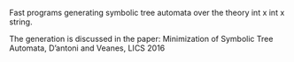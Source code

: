 Fast programs generating symbolic tree automata over the theory int x int x string.

The generation is discussed in the paper:
Minimization of Symbolic Tree Automata, D’antoni and Veanes, LICS 2016
